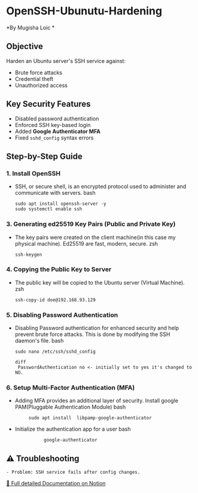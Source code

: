# OpenSSH-Ubunutu-Hardening  
*By Mugisha Loic *

## Objective  
Harden an Ubuntu server's SSH service against:  
- Brute force attacks  
- Credential theft  
- Unauthorized access  

##  Key Security Features  
- Disabled password authentication  
- Enforced SSH key-based login  
- Added **Google Authenticator MFA**  
- Fixed `sshd_config` syntax errors  

## Step-by-Step Guide  

### 1. Install OpenSSH  
- SSH, or secure shell, is an encrypted protocol used to administer and communicate with servers.
    bash
    ```
    sudo apt install openssh-server -y
    sudo systemctl enable ssh
    
    ```
    
### 3. Generating ed25519 Key Pairs (Public and Private Key)  
- The key pairs were created on the client machine(in this case my physical machine). Ed25519 are             fast, modern, secure.
    zsh
    ```
    ssh-keygen
    ```
    
### 4. Copying the Public Key to Server 
- The public key will be copied to the Ubuntu server (Virtual Machine).
    zsh
    ```
    ssh-copy-id doe@192.168.93.129
    ```
### 5. Disabling Password Authentication
- Disabling Password authentication for enhanced security and help prevent brute force attacks. This is done by modifying the SSH daemon's file.
    bash
    ```
  sudo nano /etc/ssh/sshd_config

    diff
     PasswordAuthentication no <- initially set to yes it's changed to NO.
    ```
### 6. Setup Multi-Factor Authentication (MFA)
- Adding MFA provides an additional layer of security.
        Install google PAM(Pluggable Authentication Module)
        bash
   ```
        sudo apt install  libpamp-google-authenticator
   ```
- Initialize the authentication app for a user
        bash
```
              google-authenticator

  ```
## ⚠️ Troubleshooting  
    - Problem: SSH service fails after config changes.

[📖 Full detailed Documentation on Notion](https://1xVBQ0.short.gy/Server-Hardening)  
